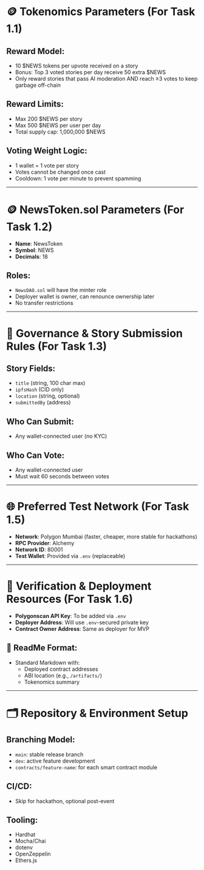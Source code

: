 # 🪙 Tokenomics Parameters (For Task 1.1)

## Reward Model:
- 10 $NEWS tokens per upvote received on a story
- Bonus: Top 3 voted stories per day receive 50 extra $NEWS
- Only reward stories that pass AI moderation AND reach ≥3 votes to keep garbage off-chain

## Reward Limits:
- Max 200 $NEWS per story
- Max 500 $NEWS per user per day
- Total supply cap: 1,000,000 $NEWS

## Voting Weight Logic:
- 1 wallet = 1 vote per story
- Votes cannot be changed once cast
- Cooldown: 1 vote per minute to prevent spamming

---

# 🪙 NewsToken.sol Parameters (For Task 1.2)

- **Name**: NewsToken
- **Symbol**: NEWS
- **Decimals**: 18

## Roles:
- `NewsDAO.sol` will have the minter role
- Deployer wallet is owner, can renounce ownership later
- No transfer restrictions

---

# 📜 Governance & Story Submission Rules (For Task 1.3)

## Story Fields:
- `title` (string, 100 char max)
- `ipfsHash` (CID only)
- `location` (string, optional)
- `submittedBy` (address)

## Who Can Submit:
- Any wallet-connected user (no KYC)

## Who Can Vote:
- Any wallet-connected user
- Must wait 60 seconds between votes

---

# 🌐 Preferred Test Network (For Task 1.5)

- **Network**: Polygon Mumbai (faster, cheaper, more stable for hackathons)
- **RPC Provider**: Alchemy
- **Network ID**: 80001
- **Test Wallet**: Provided via `.env` (replaceable)

---

# 🧾 Verification & Deployment Resources (For Task 1.6)

- **Polygonscan API Key**: To be added via `.env`
- **Deployer Address**: Will use `.env`-secured private key
- **Contract Owner Address**: Same as deployer for MVP

## 📄 ReadMe Format:
- Standard Markdown with:
  - Deployed contract addresses
  - ABI location (e.g., `/artifacts/`)
  - Tokenomics summary

---

# 🗂️ Repository & Environment Setup

## Branching Model:
- `main`: stable release branch
- `dev`: active feature development
- `contracts/feature-name`: for each smart contract module

## CI/CD:
- Skip for hackathon, optional post-event

## Tooling:
- Hardhat
- Mocha/Chai
- dotenv
- OpenZeppelin
- Ethers.js
